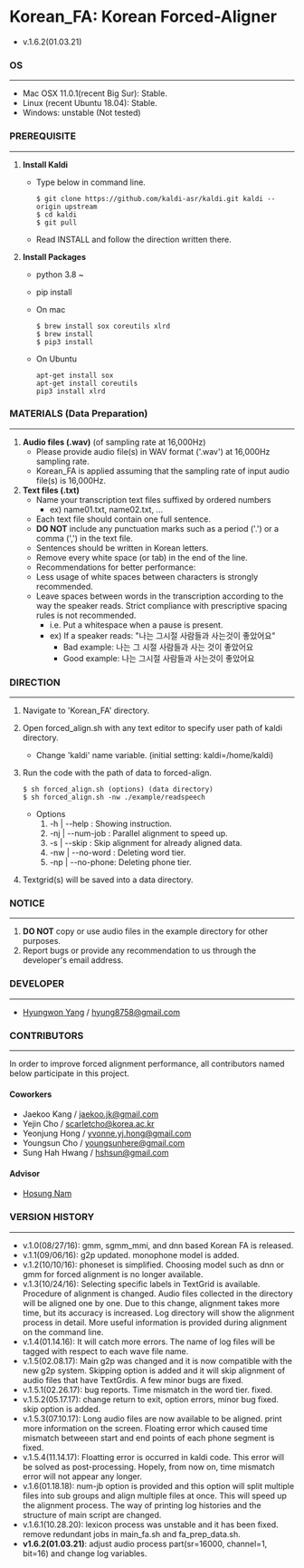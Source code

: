 # Korean_FA: Korean Forced-Aligner  

- v.1.6.2(01.03.21)

### OS
---
- Mac OSX 11.0.1(recent Big Sur): Stable.
- Linux (recent Ubuntu 18.04): Stable.
- Windows: unstable  (Not tested)

### PREREQUISITE
---
1. **Install Kaldi**
	- Type below in command line.
		```
		$ git clone https://github.com/kaldi-asr/kaldi.git kaldi --origin upstream
		$ cd kaldi
		$ git pull
		``` 
 	- Read INSTALL and follow the direction written there.

2. **Install Packages**
	- python 3.8 ~ 
 	- pip install 
	-  On mac

		```
		$ brew install sox coreutils xlrd 
		$ brew install 
		$ pip3 install 
    	```
	- On Ubuntu
	
		```
		apt-get install sox
		apt-get install coreutils
		pip3 install xlrd
		```

### MATERIALS (Data Preparation)
---
1. **Audio files (.wav)** (of sampling rate at 16,000Hz)
	- Please provide audio file(s) in WAV format ('.wav') at 16,000Hz sampling rate.
	- Korean_FA is applied assuming that the sampling rate of input audio file(s) is 16,000Hz.
2. **Text files (.txt)**
	- Name your transcription text files suffixed by ordered numbers
		- ex) name01.txt, name02.txt, ...
	- Each text file should contain one full sentence.
	- **DO NOT** include any punctuation marks such as a period ('.') or a comma (',') in the text file.
	- Sentences should be written in Korean letters.
	- Remove every white space (or tab) in the end of the line.
	- Recommendations for better performance:
	- Less usage of white spaces between characters is strongly recommended.
	- Leave spaces between words in the transcription according to the way the speaker reads. Strict compliance with prescriptive spacing rules is not recommended.
		- i.e. Put a whitespace when a pause is present.
		- ex) If a speaker reads: "나는 그시절 사람들과 사는것이 좋았어요"
		   - Bad example: 나는 그 시절 사람들과 사는 것이 좋았어요
		   - Good example: 나는 그시절 사람들과 사는것이 좋았어요

### DIRECTION
---
1. Navigate to 'Korean_FA' directory.
2. Open forced_align.sh with any text editor to specify user path of kaldi directory.
	- Change 'kaldi' name variable. (initial setting: kaldi=/home/kaldi)
3. Run the code with the path of data to forced-align.

	```
	$ sh forced_align.sh (options) (data directory)
	$ sh forced_align.sh -nw ./example/readspeech
	```
 	- Options
	 	1. -h  | --help    : Showing instruction.
	 	2. -nj | --num-job : Parallel alignment to speed up.
	 	3. -s  | --skip    : Skip alignment for already aligned data.
	 	4. -nw | --no-word : Deleting word tier.
	 	5. -np | --no-phone: Deleting phone tier.

4. Textgrid(s) will be saved into a data directory.

### NOTICE
---
1. **DO NOT** copy or use audio files in the example directory for other purposes.
2. Report bugs or provide any recommendation to us through the developer's email address.

### DEVELOPER
---

- [Hyungwon Yang](https://hyungwonsnotebook.blogspot.kr/) / hyung8758@gmail.com

### CONTRIBUTORS
---
In order to improve forced alignment performance, all contributors named below participate in this project.

#### Coworkers
- Jaekoo Kang / jaekoo.jk@gmail.com
- Yejin Cho / scarletcho@korea.ac.kr
- Yeonjung Hong / yvonne.yj.hong@gmail.com
- Youngsun Cho / youngsunhere@gmail.com
- Sung Hah Hwang / hshsun@gmail.com

#### Advisor
- [Hosung Nam](http://www.haskins.yale.edu/staff/nam.html)


### VERSION HISTORY
---
- v.1.0(08/27/16): gmm, sgmm_mmi, and dnn based Korean FA is released.
- v.1.1(09/06/16): g2p updated. monophone model is added.
- v.1.2(10/10/16): phoneset is simplified. Choosing model such as dnn or gmm for forced alignment is no longer available. 
- v.1.3(10/24/16): Selecting specific labels in TextGrid is available. Procedure of alignment is changed. Audio files collected in the directory will be aligned one by one. Due to this change, alignment takes more time, but its accuracy is increased. Log directory will show the alignment process in detail. More useful information is provided during alignment on the command line. 
- v.1.4(01.14.16): It will catch more errors. The name of log files will be tagged with respect to each wave file name. 
- v.1.5(02.08.17): Main g2p was changed and it is now compatible with the new g2p system. Skipping option is added and it will skip alignment of audio files that have TextGrdis. A few minor bugs are fixed.
- v.1.5.1(02.26.17): bug reports. Time mismatch in the word tier. fixed.
- v.1.5.2(05.17.17): change return to exit, option errors, minor bug fixed. skip option is added.
- v.1.5.3(07.10.17): Long audio files are now available to be aligned. print more information on the screen. Floating error which caused time mismatch betweeen start and end points of each phone segment is fixed.
- v.1.5.4(11.14.17): Floatting error is occurred in kaldi code. This error will be solved as post-processing. Hopely, from now on, time mismatch error will not appear any longer.
- v.1.6(01.18.18): num-jb option is provided and this option will split multiple files into sub groups and align multiple files at once. This will speed up the alignment process. The way of printing log histories and the structure of main script are changed.
- v.1.6.1(10.28.20): lexicon process was unstable and it has been fixed. remove redundant jobs in main_fa.sh and fa_prep_data.sh. 
- **v1.6.2(01.03.21)**: adjust audio process part(sr=16000, channel=1, bit=16) and change log variables. 
